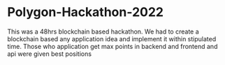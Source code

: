 # Polygon-Hackathon-2022
This was a 48hrs blockchain based hackathon.
We had to create a blockchain based any application idea and implement it within stipulated time.
Those who application get max points in backend and frontend and api were given best positions
